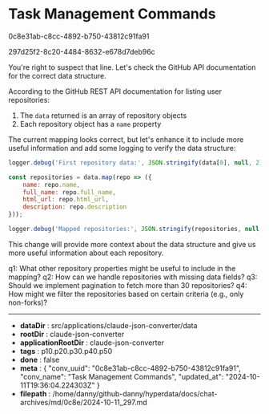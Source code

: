 # Task Management Commands

0c8e31ab-c8cc-4892-b750-43812c91fa91

297d25f2-8c20-4484-8632-e678d7deb96c

 You're right to suspect that line. Let's check the GitHub API documentation for the correct data structure.

According to the GitHub REST API documentation for listing user repositories:

1. The `data` returned is an array of repository objects
2. Each repository object has a `name` property

The current mapping looks correct, but let's enhance it to include more useful information and add some logging to verify the data structure:

```javascript
logger.debug('First repository data:', JSON.stringify(data[0], null, 2));

const repositories = data.map(repo => ({
    name: repo.name,
    full_name: repo.full_name,
    html_url: repo.html_url,
    description: repo.description
}));

logger.debug('Mapped repositories:', JSON.stringify(repositories, null, 2));
```

This change will provide more context about the data structure and give us more useful information about each repository.

q1: What other repository properties might be useful to include in the mapping?
q2: How can we handle repositories with missing data fields?
q3: Should we implement pagination to fetch more than 30 repositories?
q4: How might we filter the repositories based on certain criteria (e.g., only non-forks)?

---

* **dataDir** : src/applications/claude-json-converter/data
* **rootDir** : claude-json-converter
* **applicationRootDir** : claude-json-converter
* **tags** : p10.p20.p30.p40.p50
* **done** : false
* **meta** : {
  "conv_uuid": "0c8e31ab-c8cc-4892-b750-43812c91fa91",
  "conv_name": "Task Management Commands",
  "updated_at": "2024-10-11T19:36:04.224303Z"
}
* **filepath** : /home/danny/github-danny/hyperdata/docs/chat-archives/md/0c8e/2024-10-11_297.md